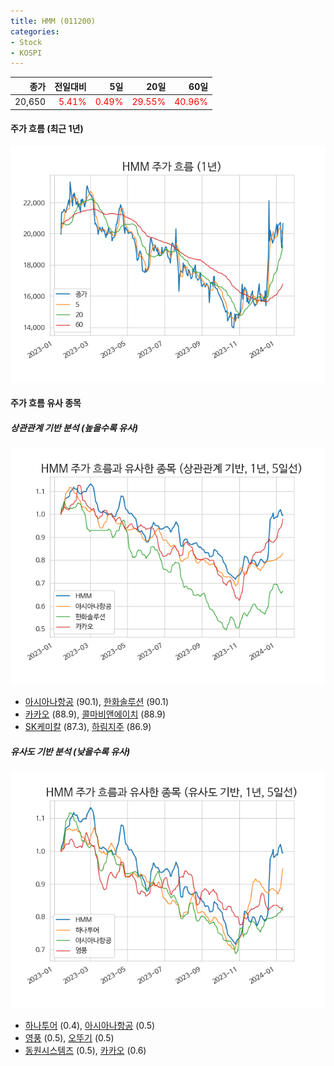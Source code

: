```yaml
---
title: HMM (011200)
categories:
- Stock
- KOSPI
---
```


|종가|전일대비|5일|20일|60일|
|---:|-------:|--:|---:|---:|
|20,650|<span style="color: red">5.41%</span>|<span style="color: red">0.49%</span>|<span style="color: red">29.55%</span>|<span style="color: red">40.96%</span>|

<!-- more -->


#### 주가 흐름 (최근 1년)
![011200](/assets/images/stock/011200.png)


#### 주가 흐름 유사 종목


##### 상관관계 기반 분석 (높을수록 유사)
![011200](/assets/images/stock/011200_corr.png)
- [아시아나항공](/020560/) (90.1), [한화솔루션](/009830/) (90.1)
- [카카오](/035720/) (88.9), [콜마비앤에이치](/200130/) (88.9)
- [SK케미칼](/285130/) (87.3), [하림지주](/003380/) (86.9)


##### 유사도 기반 분석 (낮을수록 유사)	
![011200](/assets/images/stock/011200_sim.png)
- [하나투어](/039130/) (0.4), [아시아나항공](/020560/) (0.5)
- [영풍](/000670/) (0.5), [오뚜기](/007310/) (0.5)
- [동원시스템즈](/014820/) (0.5), [카카오](/035720/) (0.6)